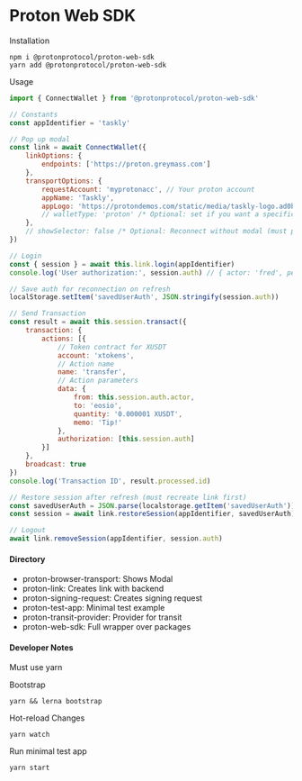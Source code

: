 # Proton Web SDK

Installation
```
npm i @protonprotocol/proton-web-sdk
yarn add @protonprotocol/proton-web-sdk
```

Usage
```javascript
import { ConnectWallet } from '@protonprotocol/proton-web-sdk'

// Constants
const appIdentifier = 'taskly'

// Pop up modal
const link = await ConnectWallet({
    linkOptions: {
        endpoints: ['https://proton.greymass.com']
    },
    transportOptions: {
        requestAccount: 'myprotonacc', // Your proton account
        appName: 'Taskly',
        appLogo: 'https://protondemos.com/static/media/taskly-logo.ad0bfb0f.svg',
        // walletType: 'proton' /* Optional: set if you want a specific wallet (e.g. 'proton', 'anchor') */
    },
    // showSelector: false /* Optional: Reconnect without modal (must provide walletType if showSelector is false) */
})

// Login
const { session } = await this.link.login(appIdentifier)
console.log('User authorization:', session.auth) // { actor: 'fred', permission: 'active }

// Save auth for reconnection on refresh
localStorage.setItem('savedUserAuth', JSON.stringify(session.auth))

// Send Transaction
const result = await this.session.transact({
    transaction: {
        actions: [{
            // Token contract for XUSDT
            account: 'xtokens',
            // Action name
            name: 'transfer',
            // Action parameters
            data: {
                from: this.session.auth.actor,
                to: 'eosio',
                quantity: '0.000001 XUSDT',
                memo: 'Tip!'
            },
            authorization: [this.session.auth]
        }]
    },
    broadcast: true
})
console.log('Transaction ID', result.processed.id)

// Restore session after refresh (must recreate link first)
const savedUserAuth = JSON.parse(localstorage.getItem('savedUserAuth'))
const session = await link.restoreSession(appIdentifier, savedUserAuth)

// Logout
await link.removeSession(appIdentifier, session.auth)
```

#### Directory
- proton-browser-transport: Shows Modal
- proton-link: Creates link with backend
- proton-signing-request: Creates signing request
- proton-test-app: Minimal test example
- proton-transit-provider: Provider for transit
- proton-web-sdk: Full wrapper over packages

#### Developer Notes
Must use yarn

Bootstrap
```
yarn && lerna bootstrap
```

Hot-reload Changes
```
yarn watch
```

Run minimal test app
```
yarn start
```
